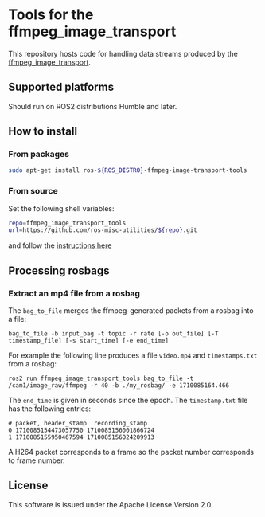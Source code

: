 # Tools for the ffmpeg\_image\_transport

This repository hosts code for handling data streams produced by the [ffmpeg_image_transport](https://github.com/ros-misc-utilities/ffmpeg_image_transport.git).

## Supported platforms

Should run on ROS2 distributions Humble and later.

## How to install

### From packages

```bash
sudo apt-get install ros-${ROS_DISTRO}-ffmpeg-image-transport-tools
```

### From source

Set the following shell variables:
```bash
repo=ffmpeg_image_transport_tools
url=https://github.com/ros-misc-utilities/${repo}.git
```
and follow the [instructions here](https://github.com/ros-misc-utilities/.github/blob/master/docs/build_ros_repository.md)

## Processing rosbags

### Extract an mp4 file from a rosbag
The ``bag_to_file`` merges the ffmpeg-generated packets from a rosbag into a file:
```
bag_to_file -b input_bag -t topic -r rate [-o out_file] [-T timestamp_file] [-s start_time] [-e end_time]
```
For example the following line produces a file ``video.mp4`` and ``timestamps.txt`` from a rosbag:

```
ros2 run ffmpeg_image_transport_tools bag_to_file -t /cam1/image_raw/ffmpeg -r 40 -b ./my_rosbag/ -e 1710085164.466
```
The ``end_time`` is given in seconds since the epoch.
The ``timestamp.txt`` file has the following entries:
```
# packet, header_stamp  recording_stamp
0 1710085154473057750 1710085156001866724
1 1710085155950467594 1710085156024209913
```
A H264 packet corresponds to a frame so the packet number corresponds to frame number.

## License

This software is issued under the Apache License Version 2.0.
